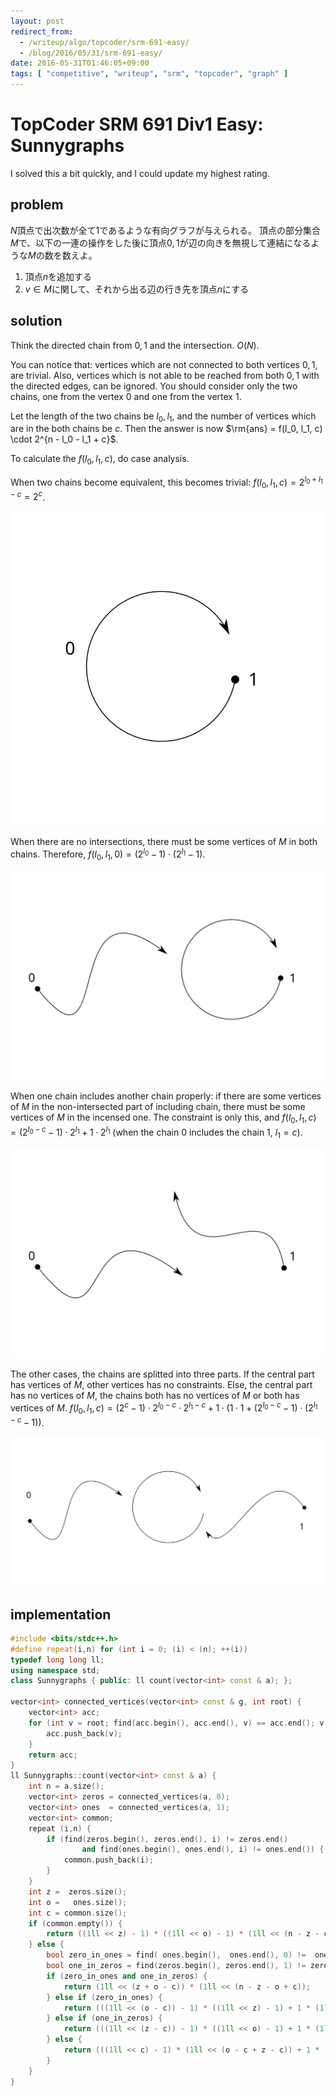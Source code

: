 ```yaml
---
layout: post
redirect_from:
  - /writeup/algo/topcoder/srm-691-easy/
  - /blog/2016/05/31/srm-691-easy/
date: 2016-05-31T01:46:05+09:00
tags: [ "competitive", "writeup", "srm", "topcoder", "graph" ]
---
```


# TopCoder SRM 691 Div1 Easy: Sunnygraphs

I solved this a bit quickly, and I could update my highest rating.

## problem

$N$頂点で出次数が全て$1$であるような有向グラフが与えられる。
頂点の部分集合$M$で、以下の一連の操作をした後に頂点$0,1$が辺の向きを無視して連結になるような$M$の数を数えよ。

1.  頂点$n$を追加する
2.  $v \in M$に関して、それから出る辺の行き先を頂点$n$にする

## solution

Think the directed chain from $0,1$ and the intersection. $O(N)$.

You can notice that: vertices which are not connected to both vertices $0,1$, are trivial.
Also, vertices which is not able to be reached from both $0,1$ with the directed edges, can be ignored.
You should consider only the two chains, one from the vertex $0$ and one from the vertex $1$.

Let the length of the two chains be $l_0, l_1$, and the number of vertices which are in the both chains be $c$.
Then the answer is now $\rm{ans} = f(l_0, l_1, c) \cdot 2^{n - l_0 - l_1 + c}$.

To calculate the $f(l_0, l_1, c)$, do case analysis.

When two chains become equivalent, this becomes trivial: $f(l_0, l_1, c) = 2^{l_0 + l_1 - c} = 2^c$.

![](/blog/2016/05/31/srm-691-easy/d.svg)

When there are no intersections, there must be some vertices of $M$ in both chains. Therefore, $f(l_0, l_1, 0) = (2^{l_0} - 1) \cdot (2^{l_1} - 1)$.

![](/blog/2016/05/31/srm-691-easy/b.svg)

When one chain includes another chain properly: if there are some vertices of $M$ in the non-intersected part of including chain, there must be some vertices of $M$ in the incensed one.
The constraint is only this, and $f(l_0, l_1, c) = (2^{l_0 - c} - 1) \cdot 2^{l_1} + 1 \cdot 2^{l_1}$ (when the chain $0$ includes the chain $1$, $l_1 = c$).

![](/blog/2016/05/31/srm-691-easy/c.svg)

The other cases, the chains are splitted into three parts.
If the central part has vertices of $M$, other vertices has no constraints.
Else, the central part has no vertices of $M$, the chains both has no vertices of $M$ or both has vertices of $M$.
$f(l_0, l_1, c) = (2^c - 1) \cdot 2^{l_0 - c} \cdot 2^{l_1 - c} + 1 \cdot (1 \cdot 1 + (2^{l_0 - c} - 1) \cdot (2^{l_1 - c} - 1))$.

![](/blog/2016/05/31/srm-691-easy/a.svg)


## implementation

``` c++
#include <bits/stdc++.h>
#define repeat(i,n) for (int i = 0; (i) < (n); ++(i))
typedef long long ll;
using namespace std;
class Sunnygraphs { public: ll count(vector<int> const & a); };

vector<int> connected_vertices(vector<int> const & g, int root) {
    vector<int> acc;
    for (int v = root; find(acc.begin(), acc.end(), v) == acc.end(); v = g[v]) {
        acc.push_back(v);
    }
    return acc;
}
ll Sunnygraphs::count(vector<int> const & a) {
    int n = a.size();
    vector<int> zeros = connected_vertices(a, 0);
    vector<int> ones  = connected_vertices(a, 1);
    vector<int> common;
    repeat (i,n) {
        if (find(zeros.begin(), zeros.end(), i) != zeros.end()
                and find(ones.begin(), ones.end(), i) != ones.end()) {
            common.push_back(i);
        }
    }
    int z =  zeros.size();
    int o =   ones.size();
    int c = common.size();
    if (common.empty()) {
        return ((1ll << z) - 1) * ((1ll << o) - 1) * (1ll << (n - z - o + c));
    } else {
        bool zero_in_ones = find( ones.begin(),  ones.end(), 0) !=  ones.end();
        bool one_in_zeros = find(zeros.begin(), zeros.end(), 1) != zeros.end();
        if (zero_in_ones and one_in_zeros) {
            return (1ll << (z + o - c)) * (1ll << (n - z - o + c));
        } else if (zero_in_ones) {
            return (((1ll << (o - c)) - 1) * ((1ll << z) - 1) + 1 * (1ll << z)) * (1ll << (n - z - o + c));
        } else if (one_in_zeros) {
            return (((1ll << (z - c)) - 1) * ((1ll << o) - 1) + 1 * (1ll << o)) * (1ll << (n - z - o + c));
        } else {
            return (((1ll << c) - 1) * (1ll << (o - c + z - c)) + 1 * (1 * 1 + ((1ll << (z - c)) - 1) * ((1ll << (o - c)) - 1))) * (1ll << (n - z - o + c));
        }
    }
}
```
